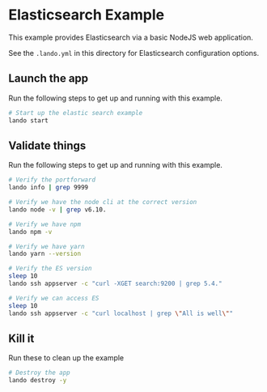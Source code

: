 Elasticsearch Example
=====================

This example provides Elasticsearch via a basic NodeJS web application.

See the `.lando.yml` in this directory for Elasticsearch configuration options.

Launch the app
--------------

Run the following steps to get up and running with this example.

```bash
# Start up the elastic search example
lando start
```

Validate things
--------------

Run the following steps to get up and running with this example.

```bash
# Verify the portforward
lando info | grep 9999

# Verify we have the node cli at the correct version
lando node -v | grep v6.10.

# Verify we have npm
lando npm -v

# Verify we have yarn
lando yarn --version

# Verify the ES version
sleep 10
lando ssh appserver -c "curl -XGET search:9200 | grep 5.4."

# Verify we can access ES
sleep 10
lando ssh appserver -c "curl localhost | grep \"All is well\""

```

Kill it
-------

Run these to clean up the example

```bash
# Destroy the app
lando destroy -y
```

